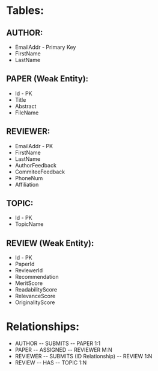 # Tables:

## AUTHOR:

- EmailAddr - Primary Key
- FirstName
- LastName

## PAPER (Weak Entity):

- Id - PK
- Title
- Abstract
- FileName

## REVIEWER:

- EmailAddr - PK
- FirstName
- LastName
- AuthorFeedback
- CommiteeFeedback
- PhoneNum
- Affiliation

## TOPIC:

- Id - PK
- TopicName

## REVIEW (Weak Entity):

- Id - PK
- PaperId
- ReviewerId
- Recommendation
- MeritScore
- ReadabilityScore
- RelevanceScore
- OriginalityScore

# Relationships:

- AUTHOR -- SUBMITS -- PAPER 1:1
- PAPER -- ASSIGNED -- REVIEWER M:N
- REVIEWER -- SUBMITS (ID Relationship) -- REVIEW 1:N
- REVIEW -- HAS -- TOPIC 1:N